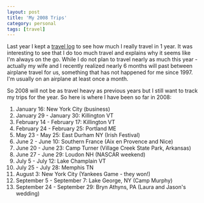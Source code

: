 ```yaml
---
layout: post
title: 'My 2008 Trips'
category: personal
tags: [travel]
---
```


Last year I kept a [travel log](http://www.thecave.com/2008/02/26/my-2008-trips) to see how much I really travel in 1 year.  It was interesting to see that I do too much travel and explains why it seems like I'm always on the go.  While I do not plan to travel nearly as much this year - actually my wife and I recently realized nearly 6 months will past between airplane travel for us, something that has not happened for me since 1997.  I'm usually on an airplane at least once a month.

So 2008 will not be as travel heavy as previous years but I still want to track my trips for the year.  So here is where I have been so far in 2008:

1. January 16: New York City (business)
2. January 29 - January 30: Killington VT
3. February 14 - February 17: Killington VT
4. February 24 - February 25: Portland ME
5. May 23 - May 25: East Durham NY (Irish Festival)
6. June 2 - June 10: Southern France (Aix en Provence and Nice)
7. June 20 - June 23: Camp Turner (Village Creek State Park, Arkansas)
8. June 27 - June 29: Loudon NH (NASCAR weekend)
9. July 5 - July 12: Lake Champlain VT
10. July 25 - July 28: Memphis TN
11. August 3: New York City (Yankees Game - they won!)
12. September 5 - September 7: Lake George, NY (Camp Murphy)
13. September 24 - September 29: Bryn Athyns, PA (Laura and Jason's wedding)



